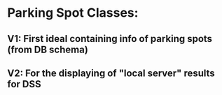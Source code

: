 # Parking Spot Classes:

## V1: First ideal containing info of parking spots (from DB schema)

## V2: For the displaying of "local server" results for DSS
